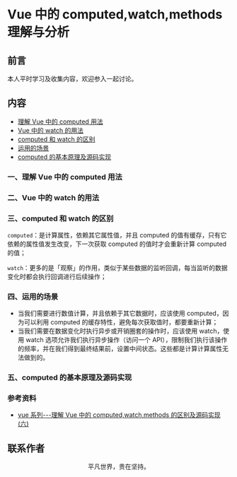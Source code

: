 # Vue 中的 computed,watch,methods 理解与分析

## 前言

本人平时学习及收集内容，欢迎参入一起讨论。

## 内容

- [理解 Vue 中的 computed 用法](#一、理解-vue-中的-computed-用法)
- [Vue 中的 watch 的用法](#二、vue-中的-watch-的用法)
- [computed 和 watch 的区别](#三、computed-和-watch-的区别)
- [运用的场景](#四、运用的场景)
- [computed 的基本原理及源码实现](#五、computed-的基本原理及源码实现)

### 一、理解 Vue 中的 computed 用法

### 二、Vue 中的 watch 的用法

### 三、computed 和 watch 的区别

`computed`：是计算属性，依赖其它属性值，并且 computed 的值有缓存，只有它依赖的属性值发生改变，下一次获取 computed 的值时才会重新计算 computed 的值；

`watch`：更多的是「观察」的作用，类似于某些数据的监听回调，每当监听的数据变化时都会执行回调进行后续操作；

### 四、运用的场景

- 当我们需要进行数值计算，并且依赖于其它数据时，应该使用 computed，因为可以利用 computed 的缓存特性，避免每次获取值时，都要重新计算；
- 当我们需要在数据变化时执行异步或开销圈套的操作时，应该使用 watch，使用 watch 选项允许我们执行异步操作（访问一个 API），限制我们执行该操作的频率，并在我们得到最终结果前，设置中间状态。这些都是计算计算属性无法做到的。

### 五、computed 的基本原理及源码实现

### 参考资料

- [vue 系列---理解 Vue 中的 computed,watch,methods 的区别及源码实现(六)](https://www.cnblogs.com/tugenhua0707/p/11760466.html)

## 联系作者

<div align="center">
    <p>
        平凡世界，贵在坚持。
    </p>
    <img :src="$withBase('/about/contact.png')" />
</div>
